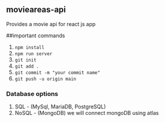 ## movieareas-api

Provides a movie api for react js app

##important commands

1. `npm install`
2. `npm run server`
3. `git init`
4. `git add .`
5. `git commit -m "your commit name"`
6. `git push -u origin main`


### Database options
1. SQL - (MySql, MariaDB, PostgreSQL)
2. NoSQL - (MongoDB)
    we will connect mongoDB using atlas